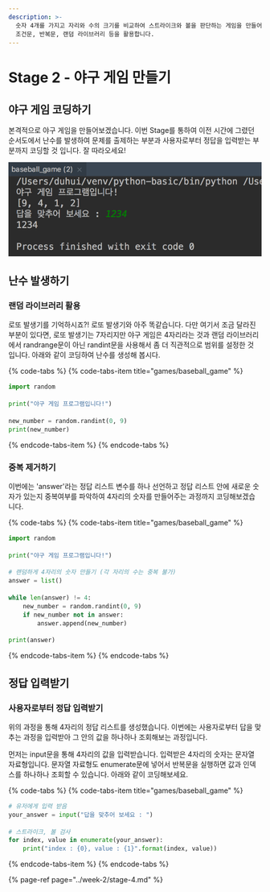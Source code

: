 ```yaml
---
description: >-
  숫자 4개를 가지고 자리와 수의 크기를 비교하여 스트라이크와 볼을 판단하는 게임을 만들어봅니다. 이전까지 배운 변수, 할당연산자, 입출력,
  조건문, 반복문, 랜덤 라이브러리 등을 활용합니다.
---
```


# Stage 2 - 야구 게임 만들기

## 야구 게임 코딩하기 

본격적으로 야구 게임을 만들어보겠습니다. 이번 Stage를 통하여 이전 시간에 그렸던 순서도에서 난수를 발생하여 문제를 출제하는 부분과 사용자로부터 정답을 입력받는 부분까지 코딩할 것 입니다. 잘 따라오세요!

![&#xBB38;&#xC81C; &#xCD9C;&#xC81C;&#xC640; &#xC0AC;&#xC6A9;&#xC790; &#xC785;&#xB825;](../.gitbook/assets/image%20%2826%29.png)

## 난수 발생하기

### 랜덤 라이브러리 활용

로또 발생기를 기억하시죠?! 로또 발생기와 아주 똑같습니다. 다만 여기서 조금 달라진 부분이 있다면, 로또 발생기는 7자리지만 야구 게임은 4자리라는 것과 랜덤 라이브러리에서 randrange문이 아닌 randint문을 사용해서 좀 더 직관적으로 범위를 설정한 것 입니다. 아래와 같이 코딩하여 난수를 생성해 봅시다.

{% code-tabs %}
{% code-tabs-item title="games/baseball\_game" %}
```python
import random

print("야구 게임 프로그램입니다!")

new_number = random.randint(0, 9)
print(new_number)
```
{% endcode-tabs-item %}
{% endcode-tabs %}

### 중복 제거하기

이번에는 'answer'라는 정답 리스트 변수를 하나 선언하고 정답 리스트 안에 새로운 숫자가 있는지 중복여부를 파악하여 4자리의 숫자를 만들어주는 과정까지 코딩해보겠습니다.

{% code-tabs %}
{% code-tabs-item title="games/baseball\_game" %}
```python
import random

print("야구 게임 프로그램입니다!")

# 랜덤하게 4자리의 숫자 만들기 (각 자리의 수는 중복 불가)
answer = list()

while len(answer) != 4:
    new_number = random.randint(0, 9)
    if new_number not in answer:
        answer.append(new_number)

print(answer)
```
{% endcode-tabs-item %}
{% endcode-tabs %}

## 정답 입력받기

### 사용자로부터 정답 입력받기

위의 과정을 통해 4자리의 정답 리스트를 생성했습니다. 이번에는 사용자로부터 답을 맞추는 과정을 입력받아 그 안의 값을 하나하나 조회해보는 과정입니다.

먼저는 input문을 통해 4자리의 값을 입력받습니다. 입력받은 4자리의 숫자는 문자열 자료형입니다. 문자열 자료형도 enumerate문에 넣어서 반복문을 실행하면 값과 인덱스를 하나하나 조회할 수 있습니다. 아래와 같이 코딩해보세요.

{% code-tabs %}
{% code-tabs-item title="games/baseball\_game" %}
```python
# 유저에게 입력 받음
your_answer = input("답을 맞추어 보세요 : ")

# 스트라이크, 볼 검사
for index, value in enumerate(your_answer):
    print("index : {0}, value : {1}".format(index, value))
```
{% endcode-tabs-item %}
{% endcode-tabs %}

{% page-ref page="../week-2/stage-4.md" %}

